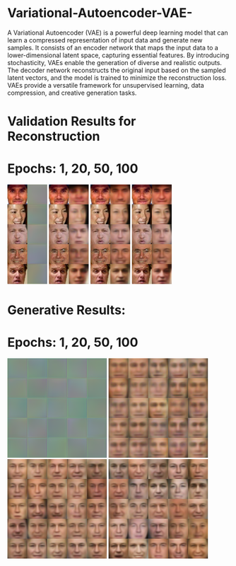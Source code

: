 # Variational-Autoencoder-VAE-
A Variational Autoencoder (VAE) is a powerful deep learning model that can learn a compressed representation of input data and generate new samples. It consists of an encoder network that maps the input data to a lower-dimensional latent space, capturing essential features. By introducing stochasticity, VAEs enable the generation of diverse and realistic outputs. The decoder network reconstructs the original input based on the sampled latent vectors, and the model is trained to minimize the reconstruction loss. VAEs provide a versatile framework for unsupervised learning, data compression, and creative generation tasks.

# Validation Results for Reconstruction
# Epochs: 1, 20, 50, 100
![Image](visualResults/reconepoch0.png)
![Image](visualResults/reconepoch20.png)
![Image](visualResults/reconepoch50.png)
![Image](visualResults/reconepoch100.png)

#
# Generative Results:
# Epochs: 1, 20, 50, 100
![Image](visualResults/genepoch0.png)
![Image](visualResults/genepoch20.png) <br>
![Image](visualResults/genepoch50.png)
![Image](visualResults/genepoch100.png)
